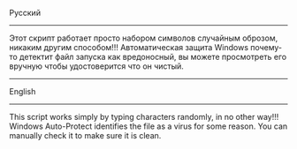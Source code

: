 Русский
_______________________
Этот скрипт работает просто набором символов случайным оброзом, никаким другим способом!!!
Автоматическая защита Windows почему-то детектит файл запуска как вредоносный, вы можете просмотреть его вручную чтобы удостоверится что он чистый.
_______________________
English
_______________________
This script works simply by typing characters randomly, in no other way!!!
Windows Auto-Protect identifies the file as a virus for some reason. You can manually check it to make sure it is clean.
